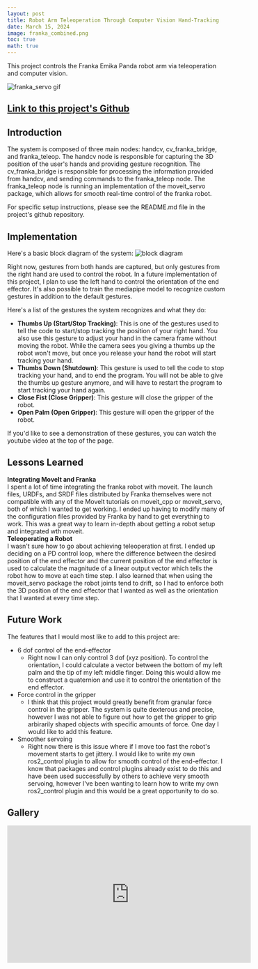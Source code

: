 ```yaml
---
layout: post
title: Robot Arm Teleoperation Through Computer Vision Hand-Tracking
date: March 15, 2024
image: franka_combined.png
toc: true
math: true
---
```


This project controls the Franka Emika Panda robot arm via teleoperation and computer vision.

![franka_servo gif](/public/Franka-Teleop/franka_servo.gif)

## [Link to this project's Github](https://github.com/gjcliff/FrankaTeleop)

## Introduction
The system is composed of three main nodes: handcv, cv_franka_bridge, and franka_teleop.
The handcv node is responsible for capturing the 3D position of the user's hands and providing
gesture recognition. The cv_franka_bridge is responsible for processing the information
provided from handcv, and sending commands to the franka_teleop node. The franka_teleop
node is running an implementation of the moveit_servo package, which allows for
smooth real-time control of the franka robot.

For specific setup instructions, please see the README.md file in the project's
github repository.

## Implementation
Here's a basic block diagram of the system:
![block diagram](/public/Franka-Teleop/block_diagram.png)

Right now, gestures from both hands are captured, but only
gestures from the right hand are used to control the robot. In a future implementation
of this project, I plan to use the left hand to control the orientation of the end effector.
It's also possible to train the mediapipe model to recognize custom gestures in addition to the default
gestures.

Here's a list of the gestures the system recognizes and what they do:
* **Thumbs Up (Start/Stop Tracking)**: This is one of the gestures used to tell the code to start/stop
tracking the position of your right hand. You also use this gesture to adjust
your hand in the camera frame without moving the robot. While the camera sees
you giving a thumbs up the robot won't move, but once you release your hand
the robot will start tracking your hand.
* **Thumbs Down (Shutdown)**: This gesture is used to tell the code to stop tracking your hand,
and to end the program. You will not be able to give the thumbs up gesture
anymore, and will have to restart the program to start tracking your hand again.
* **Close Fist (Close Gripper)**: This gesture will close the gripper of the robot.
* **Open Palm (Open Gripper)**: This gesture will open the gripper of the robot.

If you'd like to see a demonstration of these gestures, you can watch the youtube
video at the top of the page.

## Lessons Learned
**Integrating MoveIt and Franka**  
I spent a lot of time integrating the franka robot with moveit. The launch files,
URDFs, and SRDF files distributed by Franka themselves were not compatible with
any of the MoveIt tutorials on moveit_cpp or moveit_servo, both of which I wanted
to get working. I ended up having to modify many of the configuration files provided
by Franka by hand to get everything to work. This was a great way to learn in-depth
about getting a robot setup and integrated wth moveit.  
**Teleoperating a Robot**  
I wasn't sure how to go about achieving teleoperation at first. I ended up deciding
on a PD control loop, where the difference between the desired position of the
end effector and the current position of the end effector is used to calculate
the magnitude of a linear output vector which tells the robot how to move at
each time step. I also learned that when using the moveit_servo package the
robot joints tend to drift, so I had to enforce both the 3D position of the
end effector that I wanted as well as the orientation that I wanted at every 
time step.

## Future Work
The features that I would most like to add to this project are:
* 6 dof control of the end-effector
    * Right now I can only control 3 dof (xyz position). To control the orientation,
    I could calculate a vector between the bottom of my left
    palm and the tip of my left middle finger. Doing this would allow me to construct
    a quaternion and use it to control the orientation of the end effector.
* Force control in the gripper
    * I think that this project would greatly benefit from granular force control
    in the gripper. The system is quite dexterous and precise, however I was not
    able to figure out how to get the gripper to grip arbirarily shaped objects
    with specific amounts of force. One day I would like to add this feature.
* Smoother servoing
    * Right now there is this issue where if I move too fast the robot's movement
    starts to get jittery. I would like to write my own ros2_control plugin to allow for smooth control
    of the end-effector. I know that packages and control plugins already exist to do this and have
    been used successfully by others to achieve very smooth servoing, however
    I've been wanting to learn how to write my own ros2_control plugin and this
    would be a great opportunity to do so.

## Gallery
<iframe width="560" height="315" src="https://www.youtube.com/embed/6R6WPQre0Jg?si=jX77sXLAA7iwiiMV" title="YouTube video player" frameborder="0" allow="accelerometer; autoplay; clipboard-write; encrypted-media; gyroscope; picture-in-picture; web-share" allowfullscreen></iframe>
